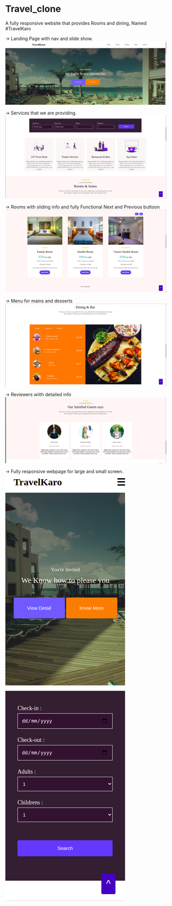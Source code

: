 # Travel_clone
A fully responsive website that provides Rooms and dining, Named #TravelKaro

-> Landing Page with nav and slide show.
![alt text](screenShots/screenshot01.png "Landing Page with nav and slide show.")

-> Services that we are providing.
![alt text](screenShots/screenshot02.png "Landing Page with nav and slide show.")

-> Rooms with sliding info and fully Functional Next and Previous buttoon
![alt text](screenShots/screenshot03.png "Landing Page with nav and slide show.")

-> Menu for mains and desserts
![alt text](screenShots/screenshot04.png "Landing Page with nav and slide show.")

-> Reviewers wiith detailed info 
![alt text](screenShots/screenshot05.png "Landing Page with nav and slide show.")

-> Fully responsive webpage for large and small screen.
![alt text](screenShots/screenshot06.png "Landing Page with nav and slide show.")

![alt text](screenShots/screenshot07.png "Landing Page with nav and slide show.")
